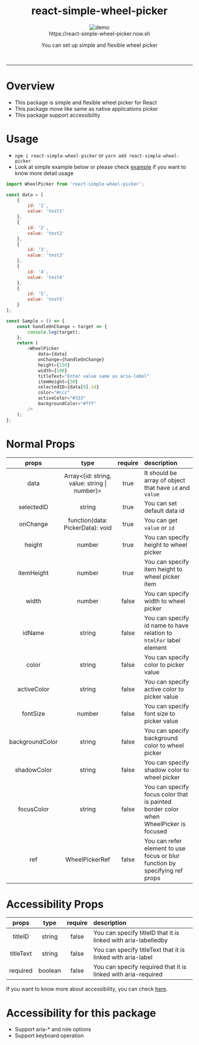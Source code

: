 <div align="center">
  <h1>react-simple-wheel-picker</h1>
	<img src="https://raw.githubusercontent.com/keiya01/react-simple-wheel-picker/master/demo.gif" alt="demo">
	<br>
	<a>https://react-simple-wheel-picker.now.sh</a>
	<p>You can set up simple and flexible wheel picker</p>
	<br>
</div>
<hr/>

# Overview

- This package is simple and flexible wheel picker for React
- This package move like same as native applications picker
- This package support accessibility

# Usage

- `npm i react-simple-wheel-picker` or `yarn add react-simple-wheel-picker`
- Look at simple example below or please check [example](https://github.com/keiya01/react-simple-wheel-picker/tree/master/example) if you want to know more detail usage

```js
import WheelPicker from 'react-simple-wheel-picker';

const data = [
	{
		id: '1',
		value: 'test1'
	},
	{
		id: '2',
		value: 'test2'
	},
	{
		id: '3',
		value: 'test3'
	},
	{
		id: '4',
		value: 'test4'
	},
	{
		id: '5',
		value: 'test5'
	}
];

const Sample = () => {
	const handleOnChange = target => {
		console.log(target);
	};
	return (
		<WheelPicker
			data={data}
			onChange={handleOnChange}
			height={150}
			width={100}
			titleText="Enter value same as aria-label"
			itemHeight={30}
			selectedID={data[0].id}
			color="#ccc"
			activeColor="#333"
			backgroundColor="#fff"
		/>
	);
};
```

# Normal Props

|      props      |                     type                     | require | description                                                                                   |
| :-------------: | :------------------------------------------: | :-----: | :-------------------------------------------------------------------------------------------- |
|      data       | Array<{id: string, value: string \| number}> |  true   | It should be array of object that have `id` and `value`                                       |
|   selectedID    |                    string                    |  true   | You can set default data id                                                                   |
|    onChange     |       function(data: PickerData): void        |  true   | You can get `value` or `id` |
|     height      |                    number                    |  true   | You can specify height to wheel picker                                                        |
|   itemHeight    |                    number                    |  true   | You can specify item height to wheel picker item                                              |
|      width      |                    number                    |  false  | You can specify width to wheel picker                                                         |
|      idName      |                    string                    |  false  | You can specify id name to have relation to `htmlFor` label element                                                         |
|      color      |                    string                    |  false  | You can specify color to picker value                                                         |
|   activeColor   |                    string                    |  false  | You can specify active color to picker value                                                  |
|    fontSize     |                    number                    |  false  | You can specify font size to picker value                                                     |
| backgroundColor |                    string                    |  false  | You can specify background color to wheel picker                                              |
|   shadowColor   |                    string                    |  false  | You can specify shadow color to wheel picker                                                  |
|   focusColor   |                    string                    |  false  | You can specify focus color that is painted border color when WheelPicker is focused                                                   |
|   ref   |                    WheelPickerRef                    |  false  | You can refer element to use focus or blur function by specifying ref props                                                   |

# Accessibility Props

|      props      |                     type                     | require | description                                  
| :-------------: | :------------------------------------------: | :-----: | :---------- |
| titleID | string | false | You can specify titleID that it is linked with aria-labelledby |
| titleText | string | false | You can specify titleText that it is linked with aria-label |
| required | boolean | false | You can specify required that it is linked with aria-required |

If you want to know more about accessibility, you can check [here](https://developer.mozilla.org/en-US/docs/Web/Accessibility/ARIA/Roles/listbox_role).

# Accessibility for this package
- Support aria-* and role options
- Support keyboard operation
